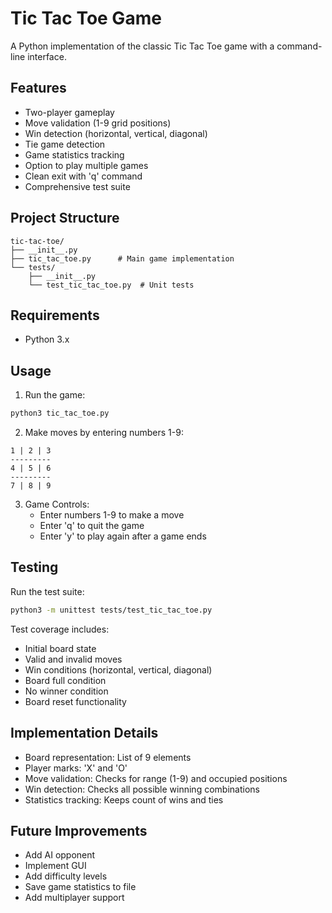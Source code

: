 # Tic Tac Toe Game

A Python implementation of the classic Tic Tac Toe game with a command-line interface.

## Features

- Two-player gameplay
- Move validation (1-9 grid positions)
- Win detection (horizontal, vertical, diagonal)
- Tie game detection
- Game statistics tracking
- Option to play multiple games
- Clean exit with 'q' command
- Comprehensive test suite

## Project Structure

```
tic-tac-toe/
├── __init__.py
├── tic_tac_toe.py      # Main game implementation
└── tests/
    ├── __init__.py
    └── test_tic_tac_toe.py  # Unit tests
```

## Requirements

- Python 3.x

## Usage

1. Run the game:

```bash
python3 tic_tac_toe.py
```

2. Make moves by entering numbers 1-9:

```
1 | 2 | 3
---------
4 | 5 | 6
---------
7 | 8 | 9
```

3. Game Controls:
   - Enter numbers 1-9 to make a move
   - Enter 'q' to quit the game
   - Enter 'y' to play again after a game ends

## Testing

Run the test suite:

```bash
python3 -m unittest tests/test_tic_tac_toe.py
```

Test coverage includes:

- Initial board state
- Valid and invalid moves
- Win conditions (horizontal, vertical, diagonal)
- Board full condition
- No winner condition
- Board reset functionality

## Implementation Details

- Board representation: List of 9 elements
- Player marks: 'X' and 'O'
- Move validation: Checks for range (1-9) and occupied positions
- Win detection: Checks all possible winning combinations
- Statistics tracking: Keeps count of wins and ties

## Future Improvements

- Add AI opponent
- Implement GUI
- Add difficulty levels
- Save game statistics to file
- Add multiplayer support
